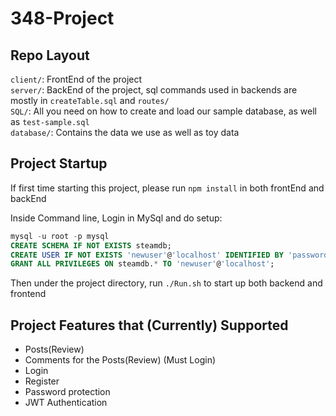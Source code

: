 # 348-Project

## Repo Layout

`client/`: FrontEnd of the project <br />
`server/`: BackEnd of the project, sql commands used in backends are mostly in `createTable.sql` and `routes/` <br />
`SQL/`: All you need on how to create and load our sample database, as well as `test-sample.sql` <br />
`database/`: Contains the data we use as well as toy data <br />

## Project Startup

If first time starting this project, please run `npm install` in both frontEnd and backEnd

Inside Command line, Login in MySql and do setup:

```sql
mysql -u root -p mysql
CREATE SCHEMA IF NOT EXISTS steamdb;
CREATE USER IF NOT EXISTS 'newuser'@'localhost' IDENTIFIED BY 'password';
GRANT ALL PRIVILEGES ON steamdb.* TO 'newuser'@'localhost';
```


Then under the project directory, run `./Run.sh` to start up both backend and frontend

## Project Features that (Currently) Supported

- Posts(Review)
- Comments for the Posts(Review) (Must Login)
- Login
- Register
- Password protection
- JWT Authentication

